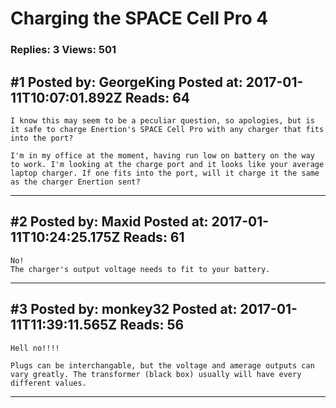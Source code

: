 # Charging the SPACE Cell Pro 4

### Replies: 3 Views: 501

## \#1 Posted by: GeorgeKing Posted at: 2017-01-11T10:07:01.892Z Reads: 64

```
I know this may seem to be a peculiar question, so apologies, but is it safe to charge Enertion's SPACE Cell Pro with any charger that fits into the port? 

I'm in my office at the moment, having run low on battery on the way to work. I'm looking at the charge port and it looks like your average laptop charger. If one fits into the port, will it charge it the same as the charger Enertion sent?
```

---
## \#2 Posted by: Maxid Posted at: 2017-01-11T10:24:25.175Z Reads: 61

```
No!
The charger's output voltage needs to fit to your battery.
```

---
## \#3 Posted by: monkey32 Posted at: 2017-01-11T11:39:11.565Z Reads: 56

```
Hell no!!!!

Plugs can be interchangable, but the voltage and amerage outputs can vary greatly. The transformer (black box) usually will have every different values.
```

---
